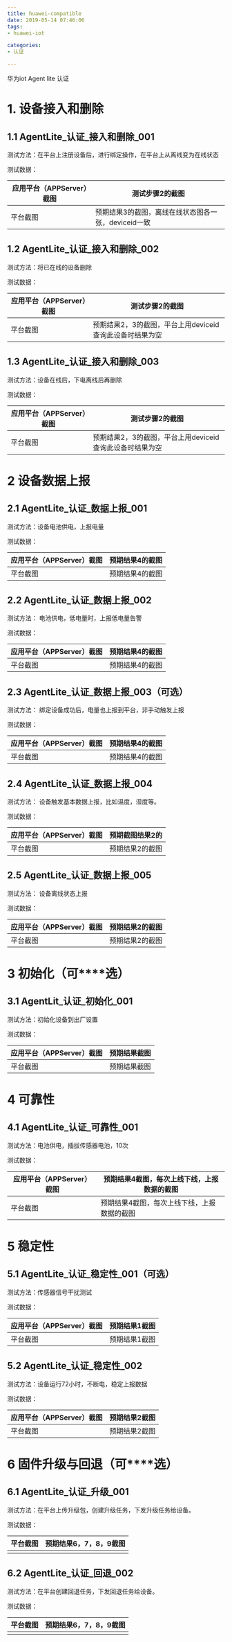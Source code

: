 ```yaml
---
title: huawei-compatible
date: 2019-05-14 07:46:06
tags:
- huawei-iot

categories:
- 认证 

---
```


华为iot Agent lite 认证


# **1.** **设备接入和删除**

## 1.1 AgentLite_认证_接入和删除_001

 测试方法：在平台上注册设备后，进行绑定操作，在平台上从离线变为在线状态

测试数据：

| 应用平台（APPServer）截图 | 测试步骤2的截图                                     |
| ------------------------- | --------------------------------------------------- |
| 平台截图                  | 预期结果3的截图，离线在线状态图各一张，deviceid一致 |

## 1.2 AgentLite_认证_接入和删除_002

 测试方法：将已在线的设备删除

测试数据：

| 应用平台（APPServer）截图 | 测试步骤2的截图                                          |
| ------------------------- | -------------------------------------------------------- |
| 平台截图                  | 预期结果2，3的截图，平台上用deviceid查询此设备时结果为空 |


## 1.3 AgentLite_认证_接入和删除_003

测试方法：设备在线后，下电离线后再删除

测试数据：

| 应用平台（APPServer）截图 | 测试步骤2的截图                                          |
| ------------------------- | -------------------------------------------------------- |
| 平台截图                  | 预期结果2，3的截图，平台上用deviceid查询此设备时结果为空 |

# 

# **2** **设备数据上报**

## 2.1 AgentLite_认证_数据上报_001

 

测试方法：设备电池供电，上报电量

测试数据：

| 应用平台（APPServer）截图 | 预期结果4的截图 |
| ------------------------- | --------------- |
| 平台截图                  | 预期结果4的截图 |



## 2.2 AgentLite_认证_数据上报_002

 

测试方法： 电池供电，低电量时，上报低电量告警

测试数据：

| 应用平台（APPServer）截图 | 预期结果4的截图 |
| ------------------------- | --------------- |
| 平台截图                  | 预期结果4的截图 |

 

## 2.3 AgentLite_认证_数据上报_003（可选）

 

测试方法： 绑定设备成功后，电量也上报到平台，非手动触发上报

测试数据：

| 应用平台（APPServer）截图 | 预期结果4的截图 |
| ------------------------- | --------------- |
| 平台截图                  | 预期结果4的截图 |

 

## 2.4 AgentLite_认证_数据上报_004

 

测试方法： 设备触发基本数据上报，比如温度，湿度等。

测试数据：

| 应用平台（APPServer）截图 | 预期截图结果2的 |
| ------------------------- | --------------- |
| 平台截图                  | 预期结果2的截图 |

 

## 2.5 AgentLite_认证_数据上报_005

 

测试方法： 设备离线状态上报

测试数据：

| 应用平台（APPServer）截图 | 预期结果2的截图 |
| ------------------------- | --------------- |
| 平台截图                  | 预期结果2的截图 |

 

# **3** **初始化（可****选）**

## 3.1 AgentLit_认证_初始化_001

 

测试方法：初始化设备到出厂设置

测试数据：

| 应用平台（APPServer）截图 | 预期结果截图 |
| ------------------------- | ------------ |
| 平台截图                  | 预期结果截图 |

 

# **4** **可靠性**

## 4.1 AgentLite_认证_可靠性_001

 

测试方法：电池供电，插拔传感器电池，10次

测试数据：

| 应用平台（APPServer）截图 | 预期结果4截图，每次上线下线，上报数据的截图 |
| ------------------------- | ------------------------------------------- |
| 平台截图                  | 预期结果4截图，每次上线下线，上报数据的截图 |

 

# **5** **稳定性**

## 5.1 AgentLite_认证_稳定性_001（可选）

 

测试方法：传感器信号干扰测试

测试数据：

| 应用平台（APPServer）截图 | 预期结果1截图 |
| ------------------------- | ------------- |
| 平台截图                  | 预期结果1截图 |

 

## 5.2 AgentLite_认证_稳定性_002

 

测试方法：设备运行72小时，不断电，稳定上报数据

测试数据：

| 应用平台（APPServer）截图 | 预期结果2截图 |
| ------------------------- | ------------- |
| 平台截图                  | 预期结果2截图 |

 

# **6** **固件升级与回退（可****选）**

## 6.1 AgentLite_认证_升级_001

 

测试方法：在平台上传升级包，创建升级任务，下发升级任务给设备。

测试数据：

| 平台截图 | 预期结果6，7，8，9截图 |
| -------- | ---------------------- |
|          |                        |

 

## 6.2 AgentLite_认证_回退_002

 

测试方法：在平台创建回退任务，下发回退任务给设备。

测试数据：

| 平台截图 | 预期结果6，7，8，9截图 |
| -------- | ---------------------- |
|          |                        |

 

 
